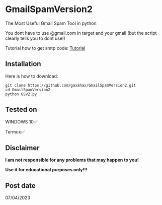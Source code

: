 # GmailSpamVersion2
The  Most Useful Gmail Spam Tool in python

You dont have to use @gmail.com in target and your gmail (but the script clearly tells you to dont use!)


Tutorial how to get smtp code: 
[Tutorial](https://youtu.be/1YXVdyVuFGA)

## Installation
Here is how to download:
```
git clone https://github.com/gaxahax/GmailSpamVersion2.git
cd GmailSpamVersion2
python GSv2.py
```



## Tested on
WINDOWS 10✅

Termux✅



## Disclaimer
**I am not responsible for any problems that may happen to you!**

**Use it for educational purposes only!!!**

## Post date
07/04/2023
